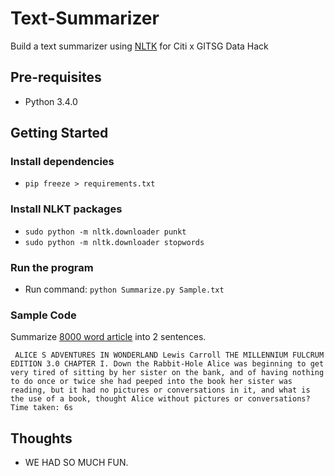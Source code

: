 # Text-Summarizer

Build a text summarizer using [NLTK](https://www.nltk.org/) for Citi x GITSG Data Hack

## Pre-requisites

- Python 3.4.0

## Getting Started

### Install dependencies

- `pip freeze > requirements.txt`

### Install NLKT packages

- `sudo python -m nltk.downloader punkt`
- `sudo python -m nltk.downloader stopwords`

### Run the program

- Run command: `python Summarize.py Sample.txt`

### Sample Code

Summarize [8000 word article](./Sample.txt) into 2 sentences.

```
 ALICE S ADVENTURES IN WONDERLAND Lewis Carroll THE MILLENNIUM FULCRUM EDITION 3.0 CHAPTER I. Down the Rabbit-Hole Alice was beginning to get very tired of sitting by her sister on the bank, and of having nothing to do once or twice she had peeped into the book her sister was reading, but it had no pictures or conversations in it, and what is the use of a book, thought Alice without pictures or conversations?
Time taken: 6s
```

## Thoughts

- WE HAD SO MUCH FUN.
